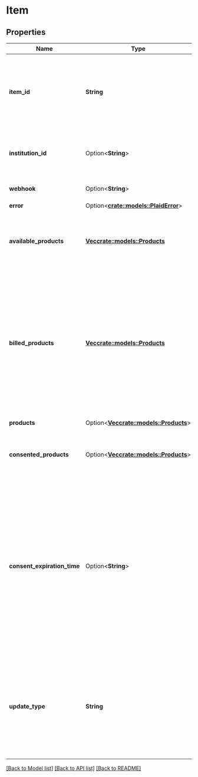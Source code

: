 # Item

## Properties

Name | Type | Description | Notes
------------ | ------------- | ------------- | -------------
**item_id** | **String** | The Plaid Item ID. The `item_id` is always unique; linking the same account at the same institution twice will result in two Items with different `item_id` values. Like all Plaid identifiers, the `item_id` is case-sensitive. | 
**institution_id** | Option<**String**> | The Plaid Institution ID associated with the Item. Field is `null` for Items created via Same Day Micro-deposits. | [optional]
**webhook** | Option<**String**> | The URL registered to receive webhooks for the Item. | 
**error** | Option<[**crate::models::PlaidError**](PlaidError.md)> |  | 
**available_products** | [**Vec<crate::models::Products>**](Products.md) | A list of products available for the Item that have not yet been accessed. The contents of this array will be mutually exclusive with `billed_products`. | 
**billed_products** | [**Vec<crate::models::Products>**](Products.md) | A list of products that have been billed for the Item. The contents of this array will be mutually exclusive with `available_products`. Note - `billed_products` is populated in all environments but only requests in Production are billed. Also note that products that are billed on a pay-per-call basis rather than a pay-per-Item basis, such as `balance`, will not appear here.  | 
**products** | Option<[**Vec<crate::models::Products>**](Products.md)> | A list of authorized products for the Item.  | [optional]
**consented_products** | Option<[**Vec<crate::models::Products>**](Products.md)> | Beta: A list of products that have gone through consent collection for the Item. Only present for those enabled in the beta.  | [optional]
**consent_expiration_time** | Option<**String**> | The RFC 3339 timestamp after which the consent provided by the end user will expire. Upon consent expiration, the item will enter the `ITEM_LOGIN_REQUIRED` error state. To circumvent the `ITEM_LOGIN_REQUIRED` error and maintain continuous consent, the end user can reauthenticate via Link’s update mode in advance of the consent expiration time.  Note - This is only relevant for certain OAuth-based institutions. For all other institutions, this field will be null.  | 
**update_type** | **String** | Indicates whether an Item requires user interaction to be updated, which can be the case for Items with some forms of two-factor authentication.  `background` - Item can be updated in the background  `user_present_required` - Item requires user interaction to be updated | 

[[Back to Model list]](../README.md#documentation-for-models) [[Back to API list]](../README.md#documentation-for-api-endpoints) [[Back to README]](../README.md)


